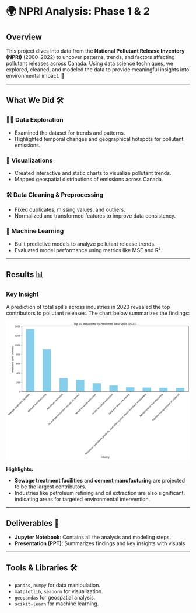 # 🌍 NPRI Analysis: Phase 1 & 2

## Overview

This project dives into data from the **National Pollutant Release Inventory (NPRI)** (2000–2022) to uncover patterns, trends, and factors affecting pollutant releases across Canada. Using data science techniques, we explored, cleaned, and modeled the data to provide meaningful insights into environmental impact. 🌱

---

## What We Did 🛠️

### 🕵️‍♂️ Data Exploration
- Examined the dataset for trends and patterns.
- Highlighted temporal changes and geographical hotspots for pollutant emissions.

### 🎨 Visualizations
- Created interactive and static charts to visualize pollutant trends.
- Mapped geospatial distributions of emissions across Canada.

### 🛠️ Data Cleaning & Preprocessing
- Fixed duplicates, missing values, and outliers.
- Normalized and transformed features to improve data consistency.

### 🤖 Machine Learning
- Built predictive models to analyze pollutant release trends.
- Evaluated model performance using metrics like MSE and R².

---

## Results 📊

### Key Insight
A prediction of total spills across industries in 2023 revealed the top contributors to pollutant releases. The chart below summarizes the findings:

![Top 10 Industries by Predicted Total Spills (2023)](image.png)

**Highlights:**
- **Sewage treatment facilities** and **cement manufacturing** are projected to be the largest contributors.
- Industries like petroleum refining and oil extraction are also significant, indicating areas for targeted environmental intervention.

---

## Deliverables 📂
- **Jupyter Notebook**: Contains all the analysis and modeling steps.
- **Presentation (PPT)**: Summarizes findings and key insights with visuals.

---

## Tools & Libraries 🛠️
- `pandas`, `numpy` for data manipulation.
- `matplotlib`, `seaborn` for visualization.
- `geopandas` for geospatial analysis.
- `scikit-learn` for machine learning.
